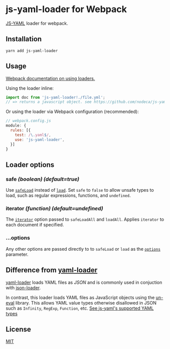 # js-yaml-loader for Webpack

[JS-YAML](https://github.com/nodeca/js-yaml) loader for webpack.

## Installation

`yarn add js-yaml-loader`

## Usage

[Webpack documentation on using loaders.](https://webpack.js.org/concepts/loaders/#using-loaders)

Using the loader inline:

``` javascript
import doc from 'js-yaml-loader!./file.yml';
// => returns a javascript object. see https://github.com/nodeca/js-yaml
```

Or using the loader via Webpack configuration (recommended):

``` javascript
// webpack.config.js
module: {
  rules: [{
    test: /\.yaml$/,
    use: 'js-yaml-loader',
  }]
}
```

## Loader options

### safe *(boolean) (default=true)*

Use [`safeLoad`](https://github.com/nodeca/js-yaml#safeload-string---options-)
instead of [`load`](https://github.com/nodeca/js-yaml#load-string---options-).
Set `safe` to `false` to allow unsafe types to load, such as regular
expressions, functions, and `undefined`.

### iterator *(function) (default=undefined)*

The [`iterator`](https://github.com/nodeca/js-yaml#safeloadall-string--iterator--options-)
option passed to `safeLoadAll` and `loadAll`. Applies `iterator` to each
document if specified.

### ...options

Any other options are passed directly to to `safeLoad` or `load` as the
[`options`](https://github.com/nodeca/js-yaml#safeload-string---options-)
parameter.

## Difference from [yaml-loader](https://github.com/okonet/yaml-loader)

[yaml-loader](https://github.com/okonet/yaml-loader) loads YAML files
as _JSON_ and is commonly used in conjuction with [json-loader](https://github.com/webpack-contrib/json-loader).

In contrast, this loader loads YAML files as JavaScript objects using the
[un-eval](https://github.com/tiansh/un_eval.js) library. This allows YAML value
types otherwise disallowed in JSON such as `Infinity`, `RegExp`, `Function`,
etc. [See js-yaml's supported YAML types](https://github.com/nodeca/js-yaml#supported-yaml-types)

## License

[MIT](http://www.opensource.org/licenses/mit-license.php)
